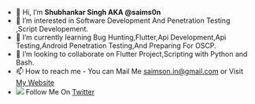 - 👋 Hi, I’m **Shubhankar Singh AKA @saims0n**
- 👀 I’m interested in Software Development And Penetration Testing ,Script Developement.
- 🌱 I’m currently learning Bug Hunting,Flutter,Api Development,Api Testing,Android Penetration Testing,And Preparing For OSCP.
- 💞️ I’m looking to collaborate on Flutter Project,Scripting with Python and Bash.
- 📫 How to reach me - You can Mail Me saimson.in@gmail.com or Visit [ My Website](https://saims0n.github.io "Saimson.com")
- <img src="https://img.icons8.com/ios/26/000000/twitter--v2.png"/> Follow Me On [ Twitter ](https://twitter.com/saims0n "@Saimson")

<!---
saims0n/saims0n is a ✨ special ✨ repository because its `README.md` (this file) appears on your GitHub profile.
You can click the Preview link to take a look at your changes.
--->
